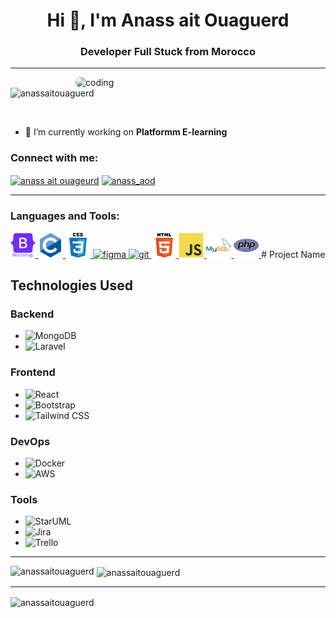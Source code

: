 <h1 align="center">Hi 👋, I'm Anass ait Ouaguerd</h1>
<h3 align="center">Developer Full Stuck from Morocco</h3>

<hr>

 <img align="right" alt="coding" width="400" src="https://user-images.githubusercontent.com/19783675/259906130-5d3c8800-fb00-45d0-b9dd-7eb82f057baf.gif" style="float: right; border-radius: 10px;">
 
<p align="left"> <img src="https://komarev.com/ghpvc/?username=anassaitouaguerd&label=Profile%20views&color=0e75b6&style=flat" alt="anassaitouaguerd" /> </p>

<p align="left"> <a href="https://twitter.com/" target="blank"><img src="https://img.shields.io/twitter/follow/?logo=twitter&style=for-the-badge" alt="" /></a> </p>

- 🔭 I’m currently working on **Platformm E-learning**

<h3 align="left">Connect with me:</h3>
<p align="left">
<a href="https://linkedin.com/in/anass ait ouageurd" target="blank"><img align="center" src="https://raw.githubusercontent.com/rahuldkjain/github-profile-readme-generator/master/src/images/icons/Social/linked-in-alt.svg" alt="anass ait ouageurd" height="30" width="40" /></a>
<a href="https://instagram.com/anass_aod" target="blank"><img align="center" src="https://raw.githubusercontent.com/rahuldkjain/github-profile-readme-generator/master/src/images/icons/Social/instagram.svg" alt="anass_aod" height="30" width="40" /></a>
</p>
<hr>

<h3 align="left">Languages and Tools:</h3>
<p align="left"> <a href="https://getbootstrap.com" target="_blank" rel="noreferrer"> <img src="https://raw.githubusercontent.com/devicons/devicon/master/icons/bootstrap/bootstrap-plain-wordmark.svg" alt="bootstrap" width="40" height="40"/> </a> <a href="https://www.cprogramming.com/" target="_blank" rel="noreferrer"> <img src="https://raw.githubusercontent.com/devicons/devicon/master/icons/c/c-original.svg" alt="c" width="40" height="40"/> </a> <a href="https://www.w3schools.com/css/" target="_blank" rel="noreferrer"> <img src="https://raw.githubusercontent.com/devicons/devicon/master/icons/css3/css3-original-wordmark.svg" alt="css3" width="40" height="40"/> </a> <a href="https://www.figma.com/" target="_blank" rel="noreferrer"> <img src="https://www.vectorlogo.zone/logos/figma/figma-icon.svg" alt="figma" width="40" height="40"/> </a> <a href="https://git-scm.com/" target="_blank" rel="noreferrer"> <img src="https://www.vectorlogo.zone/logos/git-scm/git-scm-icon.svg" alt="git" width="40" height="40"/> </a> <a href="https://www.w3.org/html/" target="_blank" rel="noreferrer"> <img src="https://raw.githubusercontent.com/devicons/devicon/master/icons/html5/html5-original-wordmark.svg" alt="html5" width="40" height="40"/> </a> <a href="https://developer.mozilla.org/en-US/docs/Web/JavaScript" target="_blank" rel="noreferrer"> <img src="https://raw.githubusercontent.com/devicons/devicon/master/icons/javascript/javascript-original.svg" alt="javascript" width="40" height="40"/> </a> <a href="https://www.mysql.com/" target="_blank" rel="noreferrer"> <img src="https://raw.githubusercontent.com/devicons/devicon/master/icons/mysql/mysql-original-wordmark.svg" alt="mysql" width="40" height="40"/> </a> <a href="https://www.php.net" target="_blank" rel="noreferrer"> <img src="https://raw.githubusercontent.com/devicons/devicon/master/icons/php/php-original.svg" alt="php" width="40" height="40"/> </a>
# Project Name

## Technologies Used

### Backend
- ![MongoDB](https://img.shields.io/badge/-MongoDB-47A248?logo=mongodb&logoColor=white&style=flat-square)
- ![Laravel](https://img.shields.io/badge/-Laravel-FF2D20?logo=laravel&logoColor=white&style=flat-square)

### Frontend
- ![React](https://img.shields.io/badge/-React-61DAFB?logo=react&logoColor=white&style=flat-square)
- ![Bootstrap](https://img.shields.io/badge/-Bootstrap-563D7C?logo=bootstrap&logoColor=white&style=flat-square)
- ![Tailwind CSS](https://img.shields.io/badge/-Tailwind%20CSS-38B2AC?logo=tailwind-css&logoColor=white&style=flat-square)

### DevOps
- ![Docker](https://img.shields.io/badge/-Docker-2496ED?logo=docker&logoColor=white&style=flat-square)
- ![AWS](https://img.shields.io/badge/-AWS-232F3E?logo=amazon-aws&logoColor=white&style=flat-square)

### Tools
- ![StarUML](https://img.shields.io/badge/-StarUML-333333?logo=staruml&logoColor=white&style=flat-square)
- ![Jira](https://img.shields.io/badge/-Jira-0052CC?logo=jira&logoColor=white&style=flat-square)
- ![Trello](https://img.shields.io/badge/-Trello-0052CC?logo=trello&logoColor=white&style=flat-square)

</p>



<hr>

<p><img align="left" src="https://github-readme-stats.vercel.app/api/top-langs?username=anassaitouaguerd&show_icons=true&locale=en&layout=compact" alt="anassaitouaguerd" /></p>
<p>&nbsp;<img align="center" src="https://github-readme-stats.vercel.app/api?username=anassaitouaguerd&show_icons=true&locale=en" alt="anassaitouaguerd" /></p>
<hr>
<p><img align="center" src="https://github-readme-streak-stats.herokuapp.com/?user=anassaitouaguerd&" alt="anassaitouaguerd" /></p>

